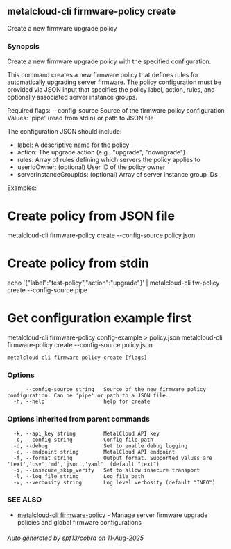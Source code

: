 ## metalcloud-cli firmware-policy create

Create a new firmware upgrade policy

### Synopsis

Create a new firmware upgrade policy with the specified configuration.

This command creates a new firmware policy that defines rules for automatically
upgrading server firmware. The policy configuration must be provided via JSON
input that specifies the policy label, action, rules, and optionally associated
server instance groups.

Required flags:
  --config-source         Source of the firmware policy configuration
                          Values: 'pipe' (read from stdin) or path to JSON file

The configuration JSON should include:
  - label: A descriptive name for the policy
  - action: The upgrade action (e.g., "upgrade", "downgrade")
  - rules: Array of rules defining which servers the policy applies to
  - userIdOwner: (optional) User ID of the policy owner
  - serverInstanceGroupIds: (optional) Array of server instance group IDs

Examples:
  # Create policy from JSON file
  metalcloud-cli firmware-policy create --config-source policy.json
  
  # Create policy from stdin
  echo '{"label":"test-policy","action":"upgrade"}' | metalcloud-cli fw-policy create --config-source pipe
  
  # Get configuration example first
  metalcloud-cli firmware-policy config-example > policy.json
  metalcloud-cli firmware-policy create --config-source policy.json

```
metalcloud-cli firmware-policy create [flags]
```

### Options

```
      --config-source string   Source of the new firmware policy configuration. Can be 'pipe' or path to a JSON file.
  -h, --help                   help for create
```

### Options inherited from parent commands

```
  -k, --api_key string         MetalCloud API key
  -c, --config string          Config file path
  -d, --debug                  Set to enable debug logging
  -e, --endpoint string        MetalCloud API endpoint
  -f, --format string          Output format. Supported values are 'text','csv','md','json','yaml'. (default "text")
  -i, --insecure_skip_verify   Set to allow insecure transport
  -l, --log_file string        Log file path
  -v, --verbosity string       Log level verbosity (default "INFO")
```

### SEE ALSO

* [metalcloud-cli firmware-policy](metalcloud-cli_firmware-policy.md)	 - Manage server firmware upgrade policies and global firmware configurations

###### Auto generated by spf13/cobra on 11-Aug-2025
